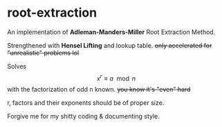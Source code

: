 # root-extraction

An implementation of **Adleman-Manders-Miller** Root Extraction Method.

Strengthened with **Hensel Lifting** and lookup table. ~~only accelerated for "unrealistic" problems lol~~

Solves $${x^r \equiv a \mod n}$$ with the factorization of odd n known. ~~you know it's "even" hard~~

r, factors and their exponents should be of proper size.

Forgive me for my shitty coding & documenting style.